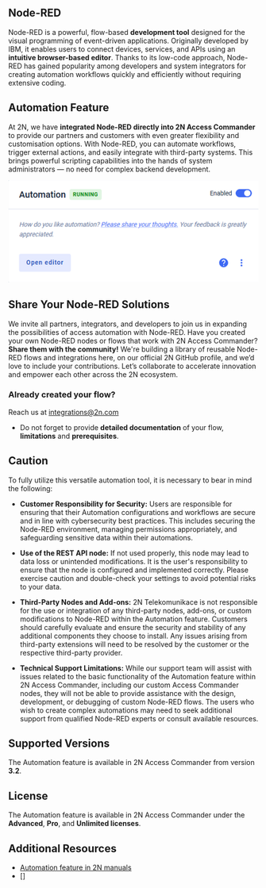 ## Node-RED

Node-RED is a powerful, flow-based **development tool** designed for the visual programming of event-driven applications. Originally developed by IBM, it enables users to connect devices, services, and APIs using an **intuitive browser-based editor**. Thanks to its low-code approach, Node-RED has gained popularity among developers and system integrators for creating automation workflows quickly and efficiently without requiring extensive coding.

## Automation Feature

At 2N, we have **integrated Node-RED directly into 2N Access Commander** to provide our partners and customers with even greater flexibility and customisation options. With Node-RED, you can automate workflows, trigger external actions, and easily integrate with third-party systems. This brings powerful scripting capabilities into the hands of system administrators — no need for complex backend development. 

![Automation feature](automation_feature.png "Automation feature")

## Share Your Node-RED Solutions

We invite all partners, integrators, and developers to join us in expanding the possibilities of access automation with Node-RED. Have you created your own Node-RED nodes or flows that work with 2N Access Commander? **Share them with the community!** We're building a library of reusable Node-RED flows and integrations here, on our official 2N GitHub profile, and we’d love to include your contributions. Let’s collaborate to accelerate innovation and empower each other across the 2N ecosystem. 

### Already created your flow?

Reach us at [integrations@2n.com](mailto:integrations@2n.com)
- Do not forget to provide **detailed documentation** of your flow, **limitations** and **prerequisites**.

## Caution

To fully utilize this versatile automation tool, it is necessary to bear in mind the following:

- **Customer Responsibility for Security:** Users are responsible for ensuring that their Automation configurations and workflows are secure and in line with cybersecurity best practices. This includes securing the Node-RED environment, managing permissions appropriately, and safeguarding sensitive data within their automations.

- **Use of the REST API node:** If not used properly, this node may lead to data loss or unintended modifications. It is the user's responsibility to ensure that the node is configured and implemented correctly. Please exercise caution and double-check your settings to avoid potential risks to your data.

- **Third-Party Nodes and Add-ons:** 2N Telekomunikace is not responsible for the use or integration of any third-party nodes, add-ons, or custom modifications to Node-RED within the Automation feature. Customers should carefully evaluate and ensure the security and stability of any additional components they choose to install. Any issues arising from third-party extensions will need to be resolved by the customer or the respective third-party provider.

- **Technical Support Limitations:** While our support team will assist with issues related to the basic functionality of the Automation feature within 2N Access Commander, including our custom Access Commander nodes, they will not be able to provide assistance with the design, development, or debugging of custom Node-RED flows. The users who wish to create complex automations may need to seek additional support from qualified Node-RED experts or consult available resources.

## Supported Versions

The Automation feature is available in 2N Access Commander from version **3.2**.

## License

The Automation feature is available in 2N Access Commander under the **Advanced**, **Pro**, and **Unlimited licenses**.

## Additional Resources

- [Automation feature in 2N manuals](https://www.2n.com/en-GB/manuals/22111/3_03/automation/)
- []